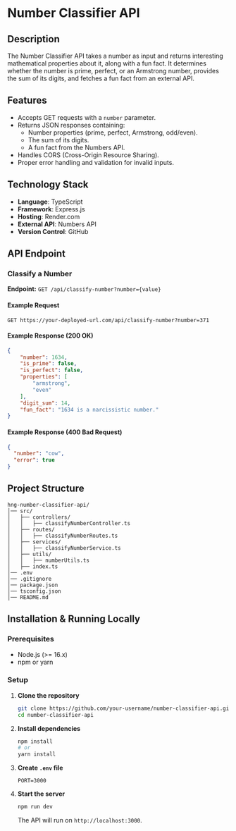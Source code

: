 # Number Classifier API

## Description
The Number Classifier API takes a number as input and returns interesting mathematical properties about it, along with a fun fact. It determines whether the number is prime, perfect, or an Armstrong number, provides the sum of its digits, and fetches a fun fact from an external API.

## Features
- Accepts GET requests with a `number` parameter.
- Returns JSON responses containing:
  - Number properties (prime, perfect, Armstrong, odd/even).
  - The sum of its digits.
  - A fun fact from the Numbers API.
- Handles CORS (Cross-Origin Resource Sharing).
- Proper error handling and validation for invalid inputs.

## Technology Stack
- **Language**: TypeScript
- **Framework**: Express.js
- **Hosting**: Render.com
- **External API**: Numbers API
- **Version Control**: GitHub

## API Endpoint
### Classify a Number
**Endpoint:** `GET /api/classify-number?number={value}`

#### Example Request
```
GET https://your-deployed-url.com/api/classify-number?number=371
```

#### Example Response (200 OK)
```json
{
    "number": 1634,
    "is_prime": false,
    "is_perfect": false,
    "properties": [
        "armstrong",
        "even"
    ],
    "digit_sum": 14,
    "fun_fact": "1634 is a narcissistic number."
}
```

#### Example Response (400 Bad Request)
```json
{
  "number": "cow",
  "error": true
}
```

## Project Structure
```
hng-number-classifier-api/
│── src/
│   ├── controllers/
│   │   ├── classifyNumberController.ts
│   ├── routes/
│   │   ├── classifyNumberRoutes.ts
│   ├── services/
│   │   ├── classifyNumberService.ts
│   ├── utils/
│   │   ├── numberUtils.ts
│   ├── index.ts
│── .env
│── .gitignore
│── package.json
│── tsconfig.json
│── README.md
```

## Installation & Running Locally

### Prerequisites
- Node.js (>= 16.x)
- npm or yarn

### Setup
1. **Clone the repository**
   ```sh
   git clone https://github.com/your-username/number-classifier-api.git
   cd number-classifier-api
   ```

2. **Install dependencies**
   ```sh
   npm install
   # or
   yarn install
   ```

3. **Create `.env` file**
   ```
   PORT=3000
   ```

4. **Start the server**
   ```sh
   npm run dev
   ```
   The API will run on `http://localhost:3000`.
